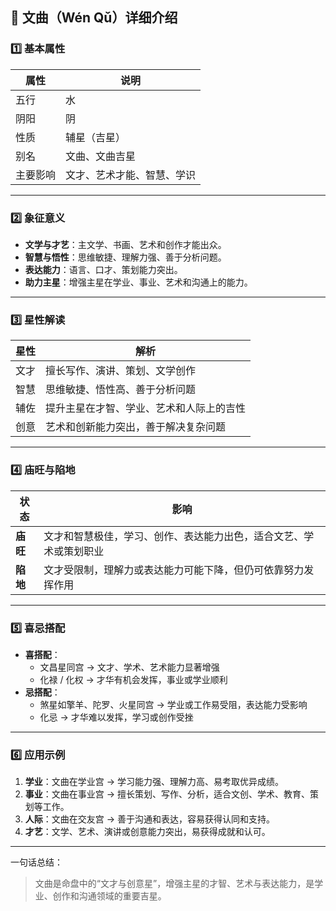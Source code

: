 ## 🌟 文曲（Wén Qǔ）详细介绍

### 1️⃣ 基本属性

| 属性     | 说明                       |
| -------- | -------------------------- |
| 五行     | 水                         |
| 阴阳     | 阴                         |
| 性质     | 辅星（吉星）               |
| 别名     | 文曲、文曲吉星             |
| 主要影响 | 文才、艺术才能、智慧、学识 |

------

### 2️⃣ 象征意义

- **文学与才艺**：主文学、书画、艺术和创作才能出众。
- **智慧与悟性**：思维敏捷、理解力强、善于分析问题。
- **表达能力**：语言、口才、策划能力突出。
- **助力主星**：增强主星在学业、事业、艺术和沟通上的能力。

------

### 3️⃣ 星性解读

| 星性 | 解析                                     |
| ---- | ---------------------------------------- |
| 文才 | 擅长写作、演讲、策划、文学创作           |
| 智慧 | 思维敏捷、悟性高、善于分析问题           |
| 辅佐 | 提升主星在才智、学业、艺术和人际上的吉性 |
| 创意 | 艺术和创新能力突出，善于解决复杂问题     |

------

### 4️⃣ 庙旺与陷地

| 状态     | 影响                                                         |
| -------- | ------------------------------------------------------------ |
| **庙旺** | 文才和智慧极佳，学习、创作、表达能力出色，适合文艺、学术或策划职业 |
| **陷地** | 文才受限制，理解力或表达能力可能下降，但仍可依靠努力发挥作用 |

------

### 5️⃣ 喜忌搭配

- **喜搭配**：
  - 文昌星同宫 → 文才、学术、艺术能力显著增强
  - 化禄 / 化权 → 才华有机会发挥，事业或学业顺利
- **忌搭配**：
  - 煞星如擎羊、陀罗、火星同宫 → 学业或工作易受阻，表达能力受影响
  - 化忌 → 才华难以发挥，学习或创作受挫

------

### 6️⃣ 应用示例

1. **学业**：文曲在学业宫 → 学习能力强、理解力高、易考取优异成绩。
2. **事业**：文曲在事业宫 → 擅长策划、写作、分析，适合文创、学术、教育、策划等工作。
3. **人际**：文曲在交友宫 → 善于沟通和表达，容易获得认同和支持。
4. **才艺**：文学、艺术、演讲或创意能力突出，易获得成就和认可。

------

一句话总结：

> 文曲是命盘中的“文才与创意星”，增强主星的才智、艺术与表达能力，是学业、创作和沟通领域的重要吉星。